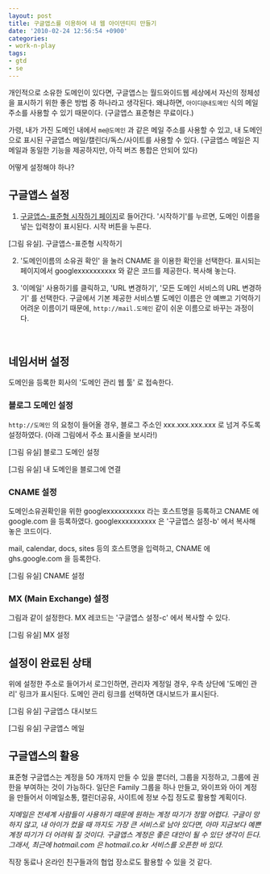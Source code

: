 ```yaml
---
layout: post
title: 구글앱스를 이용하여 내 웹 아이덴티티 만들기
date: '2010-02-24 12:56:54 +0900'
categories:
- work-n-play
tags:
- gtd
- se
---
```


개인적으로 소유한 도메인이 있다면, 구글앱스는 월드와이드웹 세상에서 자신의 정체성을 표시하기 위한 좋은 방법 중 하나라고 생각된다. 왜냐하면, `아이디@내도메인` 식의 메일 주소를 사용할 수 있기 때문이다. (구글앱스 표준형은 무료이다.)

가령, 내가 가진 도메인 내에서 `me@도메인` 과 같은 메일 주소를 사용할 수 있고, 내 도메인으로 표시된 구글앱스 메일/캘린더/독스/사이트를 사용할 수 있다. (구글앱스 메일은 지메일과 동일한 기능을 제공하지만, 아직 버즈 통합은 안되어 있다)

어떻게 설정해야 하나?

## 구글앱스 설정

1. [구글앱스-표준형 시작하기 페이지](http://www.google.com/apps/intl/ko/group/index.html)로 들어간다. '시작하기'를 누르면, 도메인 이름을 넣는 입력창이 표시된다. 시작 버튼을 누른다.

  [그림 유실]. 구글앱스-표준형 시작하기

2. '도메인이름의 소유권 확인' 을 눌러 CNAME 을 이용한 확인을 선택한다. 표시되는 페이지에서 googlexxxxxxxxxx 와 같은 코드를 제공한다. 복사해 놓는다.

3. '이메일' 사용하기를 클릭하고, 'URL 변경하기', '모든 도메인 서비스의 URL 변경하기' 를 선택한다. 구글에서 기본 제공한 서비스별 도메인 이름은 안 예쁘고 기억하기 어려운 이름이기 때문에, `http://mail.도메인` 같이 쉬운 이름으로 바꾸는 과정이다.

 
## 네임서버 설정

도메인을 등록한 회사의 '도메인 관리 웹 툴' 로 접속한다.

### 블로그 도메인 설정

`http://도메인` 의 요청이 들어올 경우, 블로그 주소인 xxx.xxx.xxx.xxx 로 넘겨 주도록 설정하였다. (아래 그림에서 주소 표시줄을 보시라!)

[그림 유실] 블로그 도메인 설정

[그림 유실] 내 도메인을 블로그에 연결

### CNAME 설정

도메인소유권확인을 위한 googlexxxxxxxxxx 라는 호스트명을 등록하고 CNAME 에 google.com 을 등록하였다. googlexxxxxxxxxx 은 '구글앱스 설정-b' 에서 복사해 놓은 코드이다.

mail, calendar, docs, sites 등의 호스트명을 입력하고, CNAME 에 ghs.google.com 을 등록한다.

[그림 유실] CNAME 설정

### MX (Main Exchange) 설정

그림과 같이 설정한다. MX 레코드는 '구글앱스 설정-c' 에서 복사할 수 있다.

[그림 유실] MX 설정

## 설정이 완료된 상태

위에 설정한 주소로 들어가서 로그인하면, 관리자 계정일 경우, 우측 상단에 '도메인 관리' 링크가 표시된다. 도메인 관리 링크를 선택하면 대시보드가 표시된다.

[그림 유실] 구글앱스 대시보드

[그림 유실] 구글앱스 메일

## 구글앱스의 활용

표준형 구글앱스는 계정을 50 개까지 만들 수 있을 뿐더러, 그룹을 지정하고, 그룹에 권한을 부여하는 것이 가능하다. 일단은 Family 그룹을 하나 만들고, 와이프와 아이 계정을 만들어서 이메일소통, 캘린더공유, 사이트에 정보 수집 정도로 활용할 계획이다.

*지메일은 전세계 사람들이 사용하기 때문에 원하는 계정 따기가 정말 어렵다. 구글이 망하지 않고, 내 아이가 컸을 때 까지도 가장 큰 서비스로 남아 있다면, 아마 지금보다 예쁜 계정 따기가 더 어려워 질 것이다. 구글앱스 계정은 좋은 대안이 될 수 있단 생각이 든다. 그래서, 최근에 hotmail.com 은 hotmail.co.kr 서비스를 오픈한 바 있다.*

직장 동료나 온라인 친구들과의 협업 장소로도 활용할 수 있을 것 같다.
